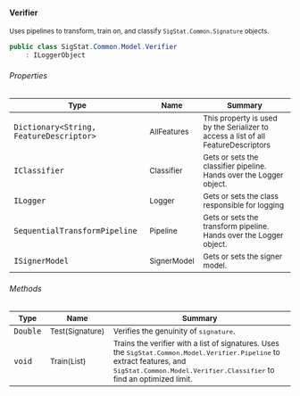 #### Verifier

<sub>Uses pipelines to transform, train on, and classify `SigStat.Common.Signature` objects.</sub>
```csharp
public class SigStat.Common.Model.Verifier
    : ILoggerObject

```

###### Properties

| <sub>Type</sub> | <sub>Name</sub> | <sub>Summary</sub> | 
| --- | --- | --- | 
| `Dictionary<String, FeatureDescriptor>` | <sub>AllFeatures</sub> | <sub>This property is used by the Serializer to access a list of all FeatureDescriptors</sub> | 
| `IClassifier` | <sub>Classifier</sub> | <sub>Gets or sets the classifier pipeline. Hands over the Logger object.</sub> | 
| `ILogger` | <sub>Logger</sub> | <sub>Gets or sets the class responsible for logging</sub> | 
| `SequentialTransformPipeline` | <sub>Pipeline</sub> | <sub>Gets or sets the transform pipeline. Hands over the Logger object.</sub> | 
| `ISignerModel` | <sub>SignerModel</sub> | <sub>Gets or sets the signer model.</sub> | 


###### Methods

| <sub>Type</sub> | <sub>Name</sub> | <sub>Summary</sub> | 
| --- | --- | --- | 
| `Double` | <sub>Test(Signature)</sub> | <sub>Verifies the genuinity of `signature`.</sub> | 
| `void` | <sub>Train(List<Signature>)</sub> | <sub>Trains the verifier with a list of signatures. Uses the `SigStat.Common.Model.Verifier.Pipeline` to extract features,  and `SigStat.Common.Model.Verifier.Classifier` to find an optimized limit.</sub> | 


